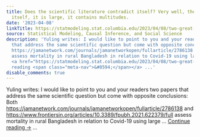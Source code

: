 ```yaml
---
title: Does the scientific literature contradict itself? Very well, then it contradicts
  itself, it is large, it contains multitudes.
date: '2023-04-08'
linkTitle: https://statmodeling.stat.columbia.edu/2023/04/08/two-great-tastes-etc/
source: Statistical Modeling, Causal Inference, and Social Science
description: 'Yuling writes: I would like to point to you and your readers two papers
  that address the same scientific question but come with opposite conclusions: Both
  https://jamanetwork.com/journals/jamanetworkopen/fullarticle/2786138 and https://www.frontiersin.org/articles/10.3389/fpubh.2021.622379/full
  assess mortality in rural Bangladesh in relation to Covid-19 using large &#8230;
  <a href="https://statmodeling.stat.columbia.edu/2023/04/08/two-great-tastes-etc/">Continue
  reading <span class="meta-nav">&#8594;</span></a> ...'
disable_comments: true
---
```

Yuling writes: I would like to point to you and your readers two papers that address the same scientific question but come with opposite conclusions: Both https://jamanetwork.com/journals/jamanetworkopen/fullarticle/2786138 and https://www.frontiersin.org/articles/10.3389/fpubh.2021.622379/full assess mortality in rural Bangladesh in relation to Covid-19 using large &#8230; <a href="https://statmodeling.stat.columbia.edu/2023/04/08/two-great-tastes-etc/">Continue reading <span class="meta-nav">&#8594;</span></a> ...
